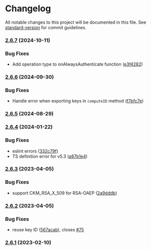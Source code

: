 # Changelog

All notable changes to this project will be documented in this file. See [standard-version](https://github.com/conventional-changelog/standard-version) for commit guidelines.

### [2.6.7](https://github.com/PeculiarVentures/node-webcrypto-p11/compare/v2.6.6...v2.6.7) (2024-10-11)


### Bug Fixes

* Add operation type to onAlwaysAuthenticate function ([e3f4282](https://github.com/PeculiarVentures/node-webcrypto-p11/commit/e3f4282946385e5e8b83bd0fc1d18d91457302e3))

### [2.6.6](https://github.com/PeculiarVentures/node-webcrypto-p11/compare/v2.6.5...v2.6.6) (2024-09-30)


### Bug Fixes

* Handle error when exporting keys in `computeID` method ([f7bfc7e](https://github.com/PeculiarVentures/node-webcrypto-p11/commit/f7bfc7ea2b18100ae56d092e5b7eb761d859e86d))

### [2.6.5](https://github.com/PeculiarVentures/node-webcrypto-p11/compare/v2.6.4...v2.6.5) (2024-08-29)

### [2.6.4](https://github.com/PeculiarVentures/node-webcrypto-p11/compare/v2.6.3...v2.6.4) (2024-01-22)


### Bug Fixes

* eslint errors ([332c79f](https://github.com/PeculiarVentures/node-webcrypto-p11/commit/332c79f70d9ae2d1ba8703cb78f6b90e8ea25bc5))
* TS definition error for v5.3 ([a87b1e4](https://github.com/PeculiarVentures/node-webcrypto-p11/commit/a87b1e4bcb9a37d5d96051585d7363173d48ebb1))

### [2.6.3](https://github.com/PeculiarVentures/node-webcrypto-p11/compare/v2.6.2...v2.6.3) (2023-04-05)


### Bug Fixes

* support CKM_RSA_X_509 for RSA-OAEP ([2a9dddb](https://github.com/PeculiarVentures/node-webcrypto-p11/commit/2a9dddb84e77ed0a92b3e7fcbc4fbdca5e1af5d1))

### [2.6.2](https://github.com/PeculiarVentures/node-webcrypto-p11/compare/v2.6.1...v2.6.2) (2023-04-05)


### Bug Fixes

* reuse key ID ([567acab](https://github.com/PeculiarVentures/node-webcrypto-p11/commit/567acab4b68f69e57a63cdad368285cd9b57fe47)), closes [#75](https://github.com/PeculiarVentures/node-webcrypto-p11/issues/75)

### [2.6.1](https://github.com/PeculiarVentures/node-webcrypto-p11/compare/v2.6.0...v2.6.1) (2023-02-10)
